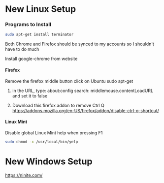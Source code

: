 # New Linux Setup

### Programs to Install
```bash
sudo apt-get install terminator
```

Both Chrome and Firefox should be synced to my accounts so I shouldn't have to do much

Install google-chrome from website


#### Firefox
Remove the firefox middle button click on Ubuntu
sudo apt-get <package1> <package2>

1) in the URL, type: about:config
search: middlemouse.contentLoadURL
and set it to false

2) Download this firefox addon to remove Ctrl Q
https://addons.mozilla.org/en-US/firefox/addon/disable-ctrl-q-shortcut/

#### Linux Mint
Disable global Linux Mint help when pressing F1
```bash 
sudo chmod -x /usr/local/bin/yelp
```

# New Windows Setup
https://ninite.com/
